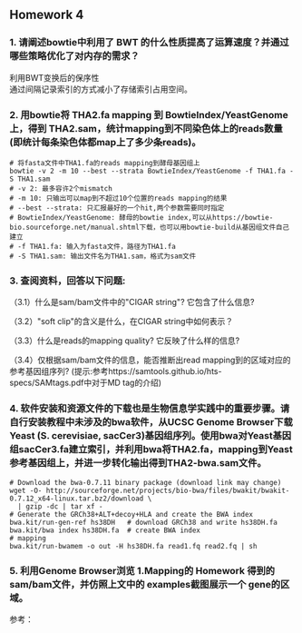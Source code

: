 ## Homework 4    

### 1. 请阐述bowtie中利用了 BWT 的什么性质提高了运算速度？并通过哪些策略优化了对内存的需求？
利用BWT变换后的保序性    
通过间隔记录索引的方式减小了存储索引占用空间。   

### 2. 用bowtie将 THA2.fa mapping 到 BowtieIndex/YeastGenome 上，得到 THA2.sam，统计mapping到不同染色体上的reads数量(即统计每条染色体都map上了多少条reads)。

```
# 将fasta文件中THA1.fa的reads mapping到酵母基因组上
bowtie -v 2 -m 10 --best --strata BowtieIndex/YeastGenome -f THA1.fa -S THA1.sam
# -v 2: 最多容许2个mismatch
# -m 10: 只输出可以map到不超过10个位置的reads mapping的结果
# --best --strata: 只汇报最好的一个hit,两个参数需要同时指定
# BowtieIndex/YeastGenome: 酵母的bowtie index,可以从https://bowtie-bio.sourceforge.net/manual.shtml下载，也可以用bowtie-build从基因组文件自己建立
# -f THA1.fa: 输入为fasta文件，路径为THA1.fa
# -S THA1.sam: 输出文件名为THA1.sam，格式为sam文件
```


### 3. 查阅资料，回答以下问题:   
（3.1）什么是sam/bam文件中的"CIGAR string"? 它包含了什么信息?

（3.2）"soft clip"的含义是什么，在CIGAR string中如何表示？

（3.3）什么是reads的mapping quality? 它反映了什么样的信息?

（3.4）仅根据sam/bam文件的信息，能否推断出read mapping到的区域对应的参考基因组序列? (提示:参考https://samtools.github.io/hts-specs/SAMtags.pdf中对于MD tag的介绍)


### 4. 软件安装和资源文件的下载也是生物信息学实践中的重要步骤。请自行安装教程中未涉及的bwa软件，从UCSC Genome Browser下载Yeast (S. cerevisiae, sacCer3)基因组序列。使用bwa对Yeast基因组sacCer3.fa建立索引，并利用bwa将THA2.fa，mapping到Yeast参考基因组上，并进一步转化输出得到THA2-bwa.sam文件。   

```
# Download the bwa-0.7.11 binary package (download link may change)
wget -O- http://sourceforge.net/projects/bio-bwa/files/bwakit/bwakit-0.7.12_x64-linux.tar.bz2/download \
  | gzip -dc | tar xf -
# Generate the GRCh38+ALT+decoy+HLA and create the BWA index
bwa.kit/run-gen-ref hs38DH   # download GRCh38 and write hs38DH.fa
bwa.kit/bwa index hs38DH.fa  # create BWA index
# mapping
bwa.kit/run-bwamem -o out -H hs38DH.fa read1.fq read2.fq | sh
```
### 5. 利用Genome Browser浏览 1.Mapping的 Homework 得到的sam/bam文件，并仿照上文中的 examples截图展示一个 gene的区域。   





参考：   


